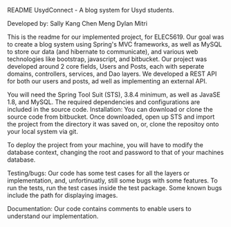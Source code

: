 README
UsydConnect - A blog system for Usyd students.

Developed by: Sally Kang Chen Meng Dylan Mitri

This is the readme for our implemented project, for ELEC5619. Our goal was to create a blog system using Spring's MVC frameworks, as well as MySQL to store our data (and hibernate to communicate), and various web technologies like bootstrap, javascript, and bitbucket. Our project was developed around 2 core fields, Users and Posts, each with seperate domains, controllers, services, and Dao layers. We developed a REST API for both our users and posts, ad well as implementing an external API.

You will need the Spring Tool Suit (STS), 3.8.4 minimum, as well as JavaSE 1.8, and MySQL. The required dependencies and configurations are included in the source code.
Installation: You can download or clone the source code from bitbucket. Once downloaded, open up STS and import the project from the directory it was saved on, or, clone the repositoy onto your local system via git.

To deploy the project from your machine, you will have to modify the database context, changing the root and password to that of your machines database.

Testing/bugs: Our code has some test cases for all the layers or implementation, and, unfortinuatly, still some bugs with some features. To run the tests, run the test cases inside the test package. Some known bugs include the path for displaying images.

Documentation: Our code contains comments to enable users to understand our implementation.
